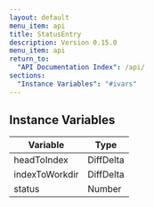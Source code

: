 ```yaml
---
layout: default
menu_item: api
title: StatusEntry
description: Version 0.15.0
menu_item: api
return_to:
  "API Documentation Index": /api/
sections:
  "Instance Variables": "#ivars"
---
```


## <a name="ivars"></a>Instance Variables

| Variable | Type |
| --- | --- |
| <a name="headToIndex"></a>headToIndex | DiffDelta |
| <a name="indexToWorkdir"></a>indexToWorkdir | DiffDelta |
| <a name="status"></a>status | Number |

